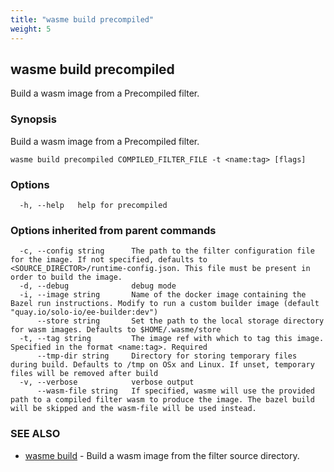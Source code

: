 ```yaml
---
title: "wasme build precompiled"
weight: 5
---
```

## wasme build precompiled

Build a wasm image from a Precompiled filter.

### Synopsis

Build a wasm image from a Precompiled filter.

```
wasme build precompiled COMPILED_FILTER_FILE -t <name:tag> [flags]
```

### Options

```
  -h, --help   help for precompiled
```

### Options inherited from parent commands

```
  -c, --config string      The path to the filter configuration file for the image. If not specified, defaults to <SOURCE_DIRECTOR>/runtime-config.json. This file must be present in order to build the image.
  -d, --debug              debug mode
  -i, --image string       Name of the docker image containing the Bazel run instructions. Modify to run a custom builder image (default "quay.io/solo-io/ee-builder:dev")
      --store string       Set the path to the local storage directory for wasm images. Defaults to $HOME/.wasme/store
  -t, --tag string         The image ref with which to tag this image. Specified in the format <name:tag>. Required
      --tmp-dir string     Directory for storing temporary files during build. Defaults to /tmp on OSx and Linux. If unset, temporary files will be removed after build
  -v, --verbose            verbose output
      --wasm-file string   If specified, wasme will use the provided path to a compiled filter wasm to produce the image. The bazel build will be skipped and the wasm-file will be used instead.
```

### SEE ALSO

* [wasme build](../wasme_build)	 - Build a wasm image from the filter source directory.

